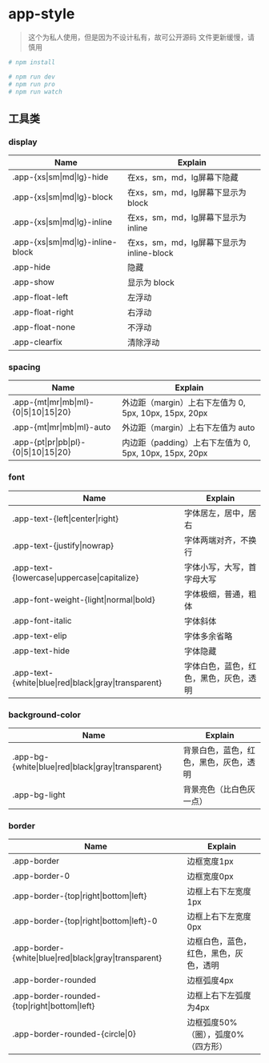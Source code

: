 # app-style

> 这个为私人使用，但是因为不设计私有，故可公开源码
> 文件更新缓慢，请慎用

```bash
# npm install

# npm run dev
# npm run pro
# npm run watch
```
## 工具类

### display

| Name                               | Explain                                   |
| ---------------------------------- | ----------------------------------------- |
| .app-{xs\|sm\|md\|lg}-hide         | 在xs，sm，md，lg屏幕下隐藏                |
| .app-{xs\|sm\|md\|lg}-block        | 在xs，sm，md，lg屏幕下显示为 block        |
| .app-{xs\|sm\|md\|lg}-inline       | 在xs，sm，md，lg屏幕下显示为 inline       |
| .app-{xs\|sm\|md\|lg}-inline-block | 在xs，sm，md，lg屏幕下显示为 inline-block |
| .app-hide                          | 隐藏                                      |
| .app-show                          | 显示为 block                              |
| .app-float-left                    | 左浮动                                    |
| .app-float-right                   | 右浮动                                    |
| .app-float-none                    | 不浮动                                    |
| .app-clearfix                      | 清除浮动                                  |

###  spacing

| Name                                     | Explain                                                |
| ---------------------------------------- | ------------------------------------------------------ |
| .app-{mt\|mr\|mb\|ml}-{0\|5\|10\|15\|20} | 外边距（margin）上右下左值为 0, 5px, 10px, 15px, 20px  |
| .app-{mt\|mr\|mb\|ml}-auto               | 外边距（margin）上右下左值为 auto                      |
| .app-{pt\|pr\|pb\|pl}-{0\|5\|10\|15\|20} | 内边距（padding）上右下左值为 0, 5px, 10px, 15px, 20px |

###  font

| Name                                                   | Explain                                |
| ------------------------------------------------------ | -------------------------------------- |
| .app-text-{left\|center\|right}                        | 字体居左，居中，居右                   |
| .app-text-{justify\|nowrap}                            | 字体两端对齐，不换行                   |
| .app-text-{lowercase\|uppercase\|capitalize}           | 字体小写，大写，首字母大写             |
| .app-font-weight-{light\|normal\|bold}                 | 字体极细，普通，粗体                   |
| .app-font-italic                                       | 字体斜体                               |
| .app-text-elip                                         | 字体多余省略                           |
| .app-text-hide                                         | 字体隐藏                               |
| .app-text-{white\|blue\|red\|black\|gray\|transparent} | 字体白色，蓝色，红色，黑色，灰色，透明 |

###  background-color

| Name                                                 | Explain                                |
| ---------------------------------------------------- | -------------------------------------- |
| .app-bg-{white\|blue\|red\|black\|gray\|transparent} | 背景白色，蓝色，红色，黑色，灰色，透明 |
| .app-bg-light                                        | 背景亮色（比白色灰一点）               |

###  border

| Name                                                     | Explain                                |
| -------------------------------------------------------- | -------------------------------------- |
| .app-border                                              | 边框宽度1px                            |
| .app-border-0                                            | 边框宽度0px                            |
| .app-border-{top\|right\|bottom\|left}                   | 边框上右下左宽度1px                    |
| .app-border-{top\|right\|bottom\|left}-0                 | 边框上右下左宽度0px                    |
| .app-border-{white\|blue\|red\|black\|gray\|transparent} | 边框白色，蓝色，红色，黑色，灰色，透明 |
| .app-border-rounded                                      | 边框弧度4px                            |
| .app-border-rounded-{top\|right\|bottom\|left}           | 边框上右下左弧度为4px                  |
| .app-border-rounded-{circle\|0}                          | 边框弧度50%（圈），弧度0%（四方形）    |

